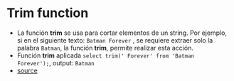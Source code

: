 # Trim function

* La función **trim** se usa para cortar elementos de un string. Por ejemplo, si en el siguiente texto: ```` Batman Forever ```` , se requiere extraer solo la palabra ```` Batman ````, la función **trim**, permite realizar esta acción.
* Función **trim** aplicada ```` select trim(' Forever' from 'Batman Forever'); ````, output: ```` Batman ````
* [source](https://docs.aws.amazon.com/redshift/latest/dg/r_TRIM.html)
